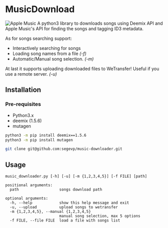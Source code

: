 # MusicDownload
![Apple Music](https://www.apple.com/v/apple-music/m/images/overview/icon_apple_music__v9epn6m1oj6u_large.png)
A python3 library to downloads songs using Deemix API and Apple Music's API for finding the songs and tagging ID3 metadata.

As for songs searching support:
- Interactively searching for songs
- Loading song names from a file _(-f)_
- Automatic/Manual song selection. _(-m)_

At last it supports uploading downloaded files to WeTransfer! Useful if you use a remote server. _(-u)_

## Installation
### Pre-requisites
- Python3.x
- deemix (1.5.6)
- mutagen

```bash
python3 -m pip install deemix==1.5.6
python3 -m pip install mutagen
```


```bash
git clone git@github.com:segevp/music-downloader.git
```

## Usage
```
music_downloader.py [-h] [-u] [-m {1,2,3,4,5}] [-f FILE] [path]

positional arguments:
  path                  songs download path

optional arguments:
  -h, --help            show this help message and exit
  -u, --upload          upload songs to wetransfer
  -m {1,2,3,4,5}, --manual {1,2,3,4,5}
                        manual song selection, max 5 options
  -f FILE, --file FILE  load a file with songs list
```
